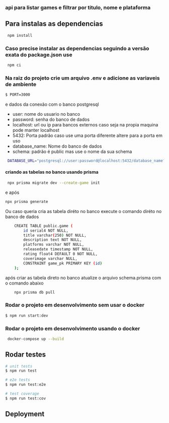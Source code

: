 ### api para listar games e filtrar por titulo, nome e plataforma

## Para instalas as dependencias

```bash
 npm install
```
### Caso precise instalar as dependencias seguindo a versão exata do package.json use
```bash
 npm ci
```

### Na raiz do projeto crie um arquivo .env e adicione as variaveis de ambiente
```bash
$ PORT=3000
```
e dados da conexão com o banco postgresql
- user: nome do usuario no banco
- password: senha do banco de dados
- localhost: url ou ip para bancos externos caso seja na propia maquina pode manter localhost
- 5432: Porta padrão caso use uma porta diferente altere para a porta em uso
- database_name: Nome do banco de dados
- schema: padrão é public mas use o nome da sua schema

```bash
 DATABASE_URL="postgresql://user:password@localhost:5432/database_name?schema=public"
```

#### criando as tabelas no banco usando prisma
```bash
 npx prisma migrate dev --create-game init
```
e após
```bash
npx prisma generate
```

Ou caso queria cria as tabela diréto no banco execute o comando diréto no banco de dados
```bash
    CREATE TABLE public.game (
        id serial4 NOT NULL,
        title varchar(250) NOT NULL,
        description text NOT NULL,
        platforms varchar NOT NULL,
        releasedate timestamp NOT NULL,
        rating float4 DEFAULT 0 NOT NULL,
        coverimage varchar NULL,
        CONSTRAINT game_pk PRIMARY KEY (id)
    );
```

após criar as tabela direto no banco atualize o arquivo schema.prisma com o comando abaixo
```bash
    npx prisma db pull
```

### Rodar o projeto em desenvolvimento sem usar o docker

```bash
$ npm run start:dev
```

### Rodar o projeto em desenvolvimento usando o docker
```bash
 docker-compose up --build
```

## Rodar testes

```bash
# unit tests
$ npm run test

# e2e tests
$ npm run test:e2e

# test coverage
$ npm run test:cov
```

## Deployment

